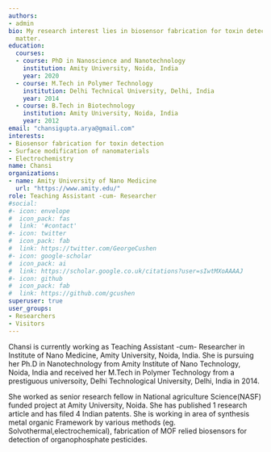 ```yaml
---
authors:
- admin
bio: My research interest lies in biosensor fabrication for toxin detection, surface modification of nanomaterials, electrochemistry.
  matter.
education:
  courses:
  - course: PhD in Nanoscience and Nanotechnology
    institution: Amity University, Noida, India
    year: 2020
  - course: M.Tech in Polymer Technology
    institution: Delhi Technical University, Delhi, India
    year: 2014
  - course: B.Tech in Biotechnology
    institution: Amity University, Noida, India
    year: 2012
email: "chansigupta.arya@gmail.com"
interests:
- Biosensor fabrication for toxin detection
- Surface modification of nanomaterials
- Electrochemistry
name: Chansi
organizations:
- name: Amity University of Nano Medicine
  url: "https://www.amity.edu/"
role: Teaching Assistant -cum- Researcher
#social:
#- icon: envelope
#  icon_pack: fas
#  link: '#contact'
#- icon: twitter
#  icon_pack: fab
#  link: https://twitter.com/GeorgeCushen
#- icon: google-scholar
#  icon_pack: ai
#  link: https://scholar.google.co.uk/citations?user=sIwtMXoAAAAJ
#- icon: github
#  icon_pack: fab
#  link: https://github.com/gcushen
superuser: true
user_groups:
- Researchers
- Visitors
---
```


Chansi is currently working as Teaching Assistant -cum- Researcher in Institute of Nano Medicine, Amity University, Noida, India. She is pursuing her Ph.D in Nanotechnology from Amity Institute of Nano Technology, Noida, India and received her M.Tech in Polymer Technology from a prestiguous universoity, Delhi Technological University, Delhi, India in 2014. 

She  worked as senior research fellow in National agriculture Science(NASF) funded project at Amity University, Noida. She has published 1 research article and has filed 4 Indian patents. She is working in area of synthesis metal organic Framework by various methods (eg. Solvothermal,electrochemical), fabrication of MOF relied biosensors for detection of organophosphate pesticides. 
